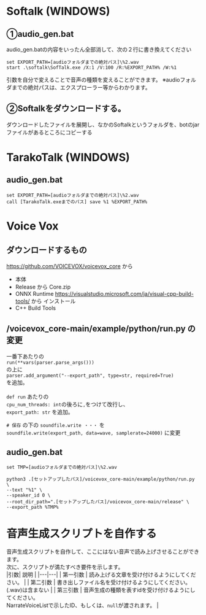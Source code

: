 # Softalk (WINDOWS)
## ①audio_gen.bat
audio_gen.batの内容をいったん全部消して、次の２行に書き換えてください
```
set EXPORT_PATH=[audioフォルダまでの絶対パス]\%2.wav
start .\softalk\SofTalk.exe /X:1 /V:100 /R:%EXPORT_PATH% /W:%1 
```
引数を自分で変えることで音声の種類を変えることができます。
※audioフォルダまでの絶対パスは、エクスプローラー等からわかります。

## ②Softalkをダウンロードする。
ダウンロードしたファイルを展開し、なかのSoftalkというフォルダを、botのjarファイルがあるところにコピーする

# TarakoTalk (WINDOWS)
## audio_gen.bat
```
set EXPORT_PATH=[audioフォルダまでの絶対パス]\%2.wav
call [TarakoTalk.exeまでのパス] save %1 %EXPORT_PATH% 
```

# Voice Vox
## ダウンロードするもの
https://github.com/VOICEVOX/voicevox_core から
- 本体
- Release から Core.zip
- ONNX Runtime
https://visualstudio.microsoft.com/ja/visual-cpp-build-tools/ から インストール
- C++ Build Tools

## /voicevox_core-main/example/python/run.py の変更
一番下あたりの<br>
```run(**vars(parser.parse_args()))```<br>
の上に<br>
```parser.add_argument("--export_path", type=str, required=True)```<br>
を追加。<br>
<br>
``def run`` あたりの<br>
```cpu_num_threads: int```の後ろに`,`をつけて改行し、<br>
```export_path: str``` を追加。<br>

``# 保存`` の下の `soundfile.write ・・・` を <br>
``soundfile.write(export_path, data=wave, samplerate=24000)`` に変更<br>

## audio_gen.bat
```
set TMP=[audioフォルダまでの絶対パス]\%2.wav

python3 .[セットアップしたパス]/voicevox_core-main/example/python/run.py \
--text "%1" \
--speaker_id 0 \
--root_dir_path=".[セットアップしたパス]/voicevox_core-main/release" \
--export_path %TMP%

```

# 音声生成スクリプトを自作する
音声生成スクリプトを自作して、ここにはない音声で読み上げさせることができます。<br>
次に、スクリプトが満たすべき要件を示します。<br>
|引数| 説明 |
|---|---|
| 第一引数 | 読み上げる文章を受け付けるようにしてください。 |
| 第二引数 | 書き出しファイル名を受け付けるようにしてください。(.wav)は含まない |
| 第三引数 | 音声生成の種類を表すidを受け付けるようにしてください。<br>NarrateVoiceListで示したID、もしくは、`null`が渡されます。 |

